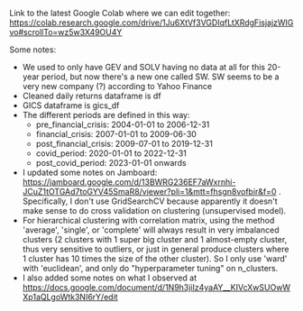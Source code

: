 Link to the latest Google Colab where we can edit together: https://colab.research.google.com/drive/1Ju6XtVf3VGDIqfLtXRdgFisjajzWIGvo#scrollTo=wz5w3X49OU4Y

Some notes:
- We used to only have GEV and SOLV having no data at all for this 20-year period, but now there's a new one called SW. SW seems to be a very new company (?) according to Yahoo Finance
- Cleaned daily returns dataframe is df
- GICS dataframe is gics_df
- The different periods are defined in this way:
  - pre_financial_crisis: 2004-01-01 to 2006-12-31
  - financial_crisis: 2007-01-01 to 2009-06-30
  - post_financial_crisis: 2009-07-01 to 2019-12-31
  - covid_period: 2020-01-01 to 2022-12-31
  - post_covid_period: 2023-01-01 onwards
- I updated some notes on Jamboard: https://jamboard.google.com/d/13BWRG236EF7aWxrnhi-JCuZ1tOTGAd7toGYV45SmaR8/viewer?pli=1&mtt=fhsgn8vofbir&f=0 . Specifically, I don't use GridSearchCV because apparently it doesn't make sense to do cross validation on clustering (unsupervised model).
- For hierarchical clustering with correlation matrix, using the method 'average', 'single', or 'complete' will always result in very imbalanced clusters (2 clusters with 1 super big cluster and 1 almost-empty cluster, thus very sensitive to outliers, or just in general produce clusters where 1 cluster has 10 times the size of the other cluster). So I only use 'ward' with 'euclidean', and only do "hyperparameter tuning" on n_clusters.
- I also added some notes on what I observed at https://docs.google.com/document/d/1N9h3jiIz4yaAY__KIVcXwSUOwWXp1aQLgoWtk3NI6rY/edit
